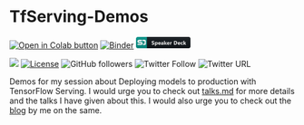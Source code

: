 # TfServing-Demos

[![Open in Colab button](https://colab.research.google.com/assets/colab-badge.svg)](https://colab.research.google.com/github/Rishit-dagli/TFServing-Demos)
[![Binder](https://mybinder.org/badge_logo.svg)](https://mybinder.org/v2/gh/Rishit-dagli/TFServing-Demos/master)
<a href="https://bit.ly/serving-deck"><img src="images/speakerdeck_button.svg" height="20"></a>

[![](https://img.shields.io/badge/Rishit-Dagli-brightgreen.svg?colorB=00ff00)](https://www.rishit.tech)
[![License](https://img.shields.io/badge/License-Apache%202.0-blue.svg)](https://opensource.org/licenses/Apache-2.0)
![GitHub followers](https://img.shields.io/github/followers/Rishit-dagli?style=social)
![Twitter Follow](https://img.shields.io/twitter/follow/rishit_dagli?style=social)
![Twitter URL](https://img.shields.io/twitter/url?style=social&url=https%3A%2F%2Fgithub.com%2FRishit-dagli%2FGDG-Ahmedabad-2020)

Demos for my session about Deploying models to production with TensorFlow Serving. I would urge you to check out 
[talks.md](https://github.com/Rishit-dagli/GDG-Ahmedabad-2020/blob/master/talks.md) for more details and the talks I have given about this. I would also urge you to check out the 
[blog](https://towardsdatascience.com/deploying-models-to-production-with-tensorflow-model-server-225a81859031) by me on the same.
